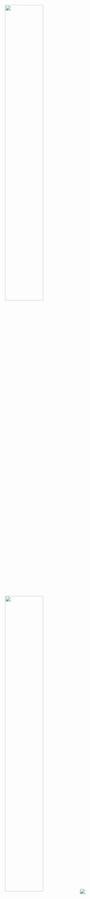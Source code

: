 <img width="50%" align="center" src="https://github-readme-stats.vercel.app/api/wakatime?username=BigBoyLeft&hide_progress=true" />
<img width="50%" align="center" src="https://github-readme-stats.vercel.app/api?username=BigBoyLeft&show_icons=true&theme=dracula" />
<img align="center" style="left:50%;transform:translateX(-50%)" src="https://github-readme-stats.vercel.app/api/top-langs/?username=BigBoyLeft&show_icons=true&theme=dracula" />

<!-- [![My Github Stats](https://github-readme-stats.vercel.app/api?username=BigBoyLeft&show_icons=true&theme=dracula)](https://github.com/BigBoyLeft/BigBoyLeft)
[![My Top Langs](https://github-readme-stats.vercel.app/api/top-langs/?username=BigBoyLeft&theme=dracula)](https://github.com/BigBoyLeft/BigBoyLeft) -->
